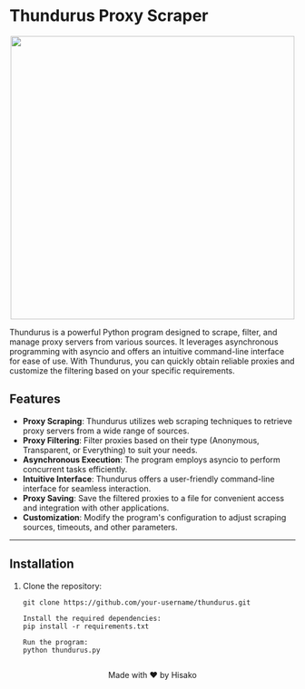 # Thundurus Proxy Scraper 

<p align="center">
<img src="https://www.pngplay.com/wp-content/uploads/12/Thundurus-Pokemon-Free-PNG.png", width="500", height="500">
</p>

Thundurus is a powerful Python program designed to scrape, filter, and manage proxy servers from various sources. It leverages asynchronous programming with asyncio and offers an intuitive command-line interface for ease of use. With Thundurus, you can quickly obtain reliable proxies and customize the filtering based on your specific requirements.

## Features

- **Proxy Scraping**: Thundurus utilizes web scraping techniques to retrieve proxy servers from a wide range of sources.
- **Proxy Filtering**: Filter proxies based on their type (Anonymous, Transparent, or Everything) to suit your needs.
- **Asynchronous Execution**: The program employs asyncio to perform concurrent tasks efficiently.
- **Intuitive Interface**: Thundurus offers a user-friendly command-line interface for seamless interaction.
- **Proxy Saving**: Save the filtered proxies to a file for convenient access and integration with other applications.
- **Customization**: Modify the program's configuration to adjust scraping sources, timeouts, and other parameters.

---

## Installation

1. Clone the repository:
   ```shell
   git clone https://github.com/your-username/thundurus.git
   
   Install the required dependencies:
   pip install -r requirements.txt
   
   Run the program:
   python thundurus.py
   

<div align="center">
  Made with ❤️ by Hisako
</div>
